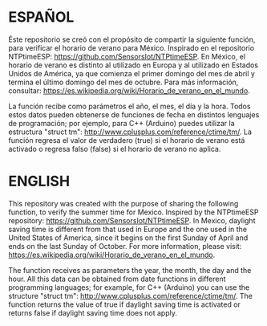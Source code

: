 # ESPAÑOL
Éste repositorio se creó con el propósito de compartir la siguiente función, para verificar el horario de verano para México.
Inspirado en el repositorio NTPtimeESP: https://github.com/SensorsIot/NTPtimeESP.
En México, el horario de verano es distinto al utilizado en Europa y al utilizado en Estados Unidos de América, ya que comienza el primer domingo del mes de abril y termina el último domingo del mes de octubre. Para más información, consultar: https://es.wikipedia.org/wiki/Horario_de_verano_en_el_mundo.

La función recibe como parámetros el año, el mes, el día y la hora. Todos estos datos pueden obtenerse de funciones de fecha en distintos lenguajes de programación; por ejemplo, para C++ (Arduino) puedes utilizar la estructura "struct tm": http://www.cplusplus.com/reference/ctime/tm/.
La función regresa el valor de verdadero (true) si el horario de verano está activado o regresa falso (false) si el horario de verano no aplica.

# ENGLISH
This repository was created with the purpose of sharing the following function, to verify the summer time for Mexico.
Inspired by the NTPtimeESP repository: https://github.com/SensorsIot/NTPtimeESP.
In Mexico, daylight saving time is different from that used in Europe and the one used in the United States of America, since it begins on the first Sunday of April and ends on the last Sunday of October. For more information, please visit: https://es.wikipedia.org/wiki/Horario_de_verano_en_el_mundo.

The function receives as parameters the year, the month, the day and the hour. All this data can be obtained from date functions in different programming languages; for example, for C++ (Arduino) you can use the structure "struct tm": http://www.cplusplus.com/reference/ctime/tm/.
The function returns the value of true if daylight saving time is activated or returns false if daylight saving time does not apply.
